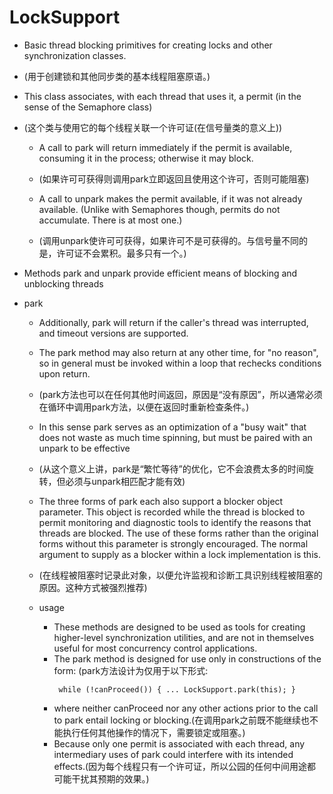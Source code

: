 # LockSupport

- Basic thread blocking primitives for creating locks and other synchronization classes.
- (用于创建锁和其他同步类的基本线程阻塞原语。)

- This class associates, with each thread that uses it, a permit (in the sense of the Semaphore class)
- (这个类与使用它的每个线程关联一个许可证(在信号量类的意义上))
    - A call to park will return immediately if the permit is available, consuming it in the process; otherwise it may block.
    - (如果许可可获得则调用park立即返回且使用这个许可，否则可能阻塞)
    
    - A call to unpark makes the permit available, if it was not already available. (Unlike with Semaphores though, permits do not accumulate. There is at most one.)
    - (调用unpark使许可可获得，如果许可不是可获得的。与信号量不同的是，许可证不会累积。最多只有一个。)

- Methods park and unpark provide efficient means of blocking and unblocking threads
    
- park
    - Additionally, park will return if the caller's thread was interrupted, and timeout versions are supported.
    
    - The park method may also return at any other time, for "no reason", so in general must be invoked within a loop that rechecks conditions upon return.
    - (park方法也可以在任何其他时间返回，原因是“没有原因”，所以通常必须在循环中调用park方法，以便在返回时重新检查条件。)
    
    - In this sense park serves as an optimization of a "busy wait" that does not waste as much time spinning, but must be paired with an unpark to be effective
    - (从这个意义上讲，park是“繁忙等待”的优化，它不会浪费太多的时间旋转，但必须与unpark相匹配才能有效)
    
    - The three forms of park each also support a blocker object parameter. This object is recorded while the thread is blocked to permit monitoring and diagnostic tools to identify the reasons that threads are blocked. The use of these forms rather than the original forms without this parameter is strongly encouraged. The normal argument to supply as a blocker within a lock implementation is this.
    - (在线程被阻塞时记录此对象，以便允许监视和诊断工具识别线程被阻塞的原因。这种方式被强烈推荐)
    
    - usage
        - These methods are designed to be used as tools for creating higher-level synchronization utilities, and are not in themselves useful for most concurrency control applications.
        - The park method is designed for use only in constructions of the form: (park方法设计为仅用于以下形式:
            ```
             while (!canProceed()) { ... LockSupport.park(this); }
        
            ```
        - where neither canProceed nor any other actions prior to the call to park entail locking or blocking.(在调用park之前既不能继续也不能执行任何其他操作的情况下，需要锁定或阻塞。)
        - Because only one permit is associated with each thread, any intermediary uses of park could interfere with its intended effects.(因为每个线程只有一个许可证，所以公园的任何中间用途都可能干扰其预期的效果。)
    